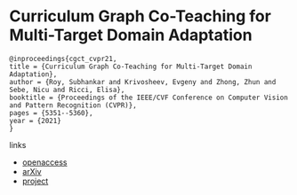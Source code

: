 # Curriculum Graph Co-Teaching for Multi-Target Domain Adaptation

```
@inproceedings{cgct_cvpr21,
title = {Curriculum Graph Co-Teaching for Multi-Target Domain Adaptation},
author = {Roy, Subhankar and Krivosheev, Evgeny and Zhong, Zhun and Sebe, Nicu and Ricci, Elisa},
booktitle = {Proceedings of the IEEE/CVF Conference on Computer Vision and Pattern Recognition (CVPR)},
pages = {5351--5360},
year = {2021}
}
```
links
- [openaccess](http://openaccess.thecvf.com//content/CVPR2021/html/Roy_Curriculum_Graph_Co-Teaching_for_Multi-Target_Domain_Adaptation_CVPR_2021_paper.html)
- [arXiv](https://arxiv.org/abs/2104.00808)
- [project](https://roysubhankar.github.io/graph-coteaching-adaptation/)